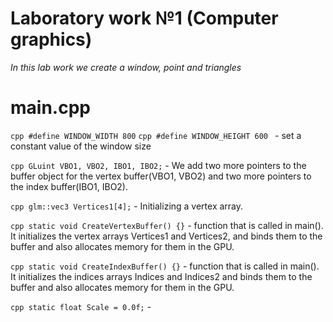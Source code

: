 Laboratory work №1 (Computer graphics)
======================================
*In this lab work we create a window, point and triangles*

main.cpp
==============
```cpp #define WINDOW_WIDTH 800```
```cpp #define WINDOW_HEIGHT 600 ``` - set a constant value of the window size

```cpp GLuint VBO1, VBO2, IBO1, IBO2;``` - We add two more pointers to the buffer object for the vertex buffer(VBO1, VBO2) and two more pointers to the index buffer(IBO1, IBO2).

```cpp glm::vec3 Vertices1[4];``` - Initializing a vertex array.

```cpp static void CreateVertexBuffer() {}``` - function that is called in main(). It initializes the vertex arrays Vertices1 and Vertices2, and binds them to the buffer and also allocates memory for them in the GPU.

```cpp static void CreateIndexBuffer() {}``` - function that is called in main(). It initializes the indices arrays Indices and Indices2 and binds them to the buffer and also allocates memory for them in the GPU.

```cpp static float Scale = 0.0f;``` - 
